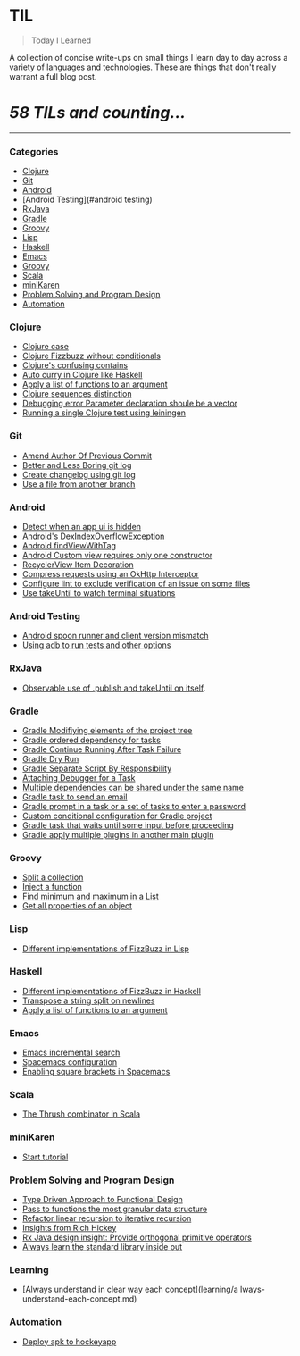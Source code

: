 
# TIL

> Today I Learned

A collection of concise write-ups on small things I learn day to day across a
variety of languages and technologies. These are things that don't really
warrant a full blog post.

_58 TILs and counting..._
=======

---

### Categories

* [Clojure](#clojure)
* [Git](#git)
* [Android](#android)
* [Android Testing](#android testing)
* [RxJava](#rxjava)
* [Gradle](#gradle)
* [Groovy](#groovy)
* [Lisp](#lisp)
* [Haskell](#haskell)
* [Emacs](#emacs)
* [Groovy](#groovy)
* [Scala](#scala)
* [miniKaren](#miniKaren)
* [Problem Solving and Program Design](#problemSolvingAndProgramDesign)
* [Automation](#automation)

### Clojure
- [Clojure case](clojure/case.md)
- [Clojure Fizzbuzz without conditionals](clojure/fizzbuzz-without-conditionals.md)
- [Clojure's confusing contains](clojure/confusing-contains.md)
- [Auto curry in Clojure like Haskell](clojure/autocurry.md)
- [Apply a list of functions to an argument](clojure/apply-list-functions.md)
- [Clojure sequences distinction](clojure/sequences-distinction.md)
- [Debugging error Parameter declaration shoule be a vector](clojure/debugging-error-param-let-vector.md)
- [Running a single Clojure test using leiningen](clojure/running-single-clojure-test-leiningen.md)

### Git
- [Amend Author Of Previous Commit](git/git-change-author-push.md)
- [Better and Less Boring git log](git/better-less-boring-git-log.md)
- [Create changelog using git log](git/create-changelog-from-gitlog.md)
- [Use a file from another branch](git/use-file-from-another-branch.md)

### Android
- [Detect when an app ui is hidden](android/detect-app-ui-no-longer-visible.md)
- [Android's DexIndexOverflowException](android/android-dex-overflow-exception.md)
- [Android findViewWithTag](android/find-view-with-tag.md)
- [Android Custom view requires only one constructor](android/custom-view-requires-one-ctor.md)
- [RecyclerView Item Decoration](android/rv-item-decoration.md)
- [Compress requests using an OkHttp Interceptor](android/compress-requests-using-okhttp-interceptor.md)
- [Configure lint to exclude verification of an issue on some files](configure-lint-exclude-issue-in-file.md)
- [Use takeUntil to watch terminal situations](use-take-until-to-watch-terminal-situations.md)

### Android Testing
- [Android spoon runner and client version mismatch](android_testing/spoon_runner_client_version_mismatch.md)
- [Using adb to run tests and other options](android_testing/running-tests-command-line.md)

### RxJava
- [Observable use of .publish and takeUntil on itself](observable-use-of-publish-takeUntil-on-itself.md).


### Gradle
- [Gradle Modifiying elements of the project tree](gradle/gradle-modifying-elements-project-tree.md)
- [Gradle ordered dependency for tasks  ](gradle/ordered-dependency-for-tasks.md)
- [Gradle Continue Running After Task Failure](gradle/continue-running-after-task-failure.md)
- [Gradle Dry Run ](gradle/dry-run.md)
- [Gradle Separate Script By Responsibility](gradle/separate-script-by-responsibility.md)
- [Attaching Debugger for a Task](gradle/attaching-debugger-for-a-task.md)
- [Multiple dependencies can be shared under the same name](gradle/multiple-deps-under-same-name.md)
- [Gradle task to send an email](gradle/gradle-task-send-mail.md)
- [Gradle prompt in a task or a set of tasks to enter a password](gradle/prompt-to-enter-passwd.md)
- [Custom conditional configuration for Gradle project](gradle/configure-if-a-task-is-in-execution.md)
- [Gradle task that waits until some input before proceeding](gradle/task-wait-untill-before-preceeding.md)
- [Gradle apply multiple plugins in another main plugin](gradle/apply-multiple-plugins-with-another.md)

### Groovy
* [Split a collection](groovy/collection-split.md)
* [Inject a function](groovy/inject.md)
* [Find minimum and maximum in a List](groovy/find-min-max-list.md)
* [Get all properties of an object](groovy/get-properties-of-an-object.md)

### Lisp
- [Different implementations of FizzBuzz in Lisp](lisp/different-implementations-of-fizzbuzz-in-lisp.md)

### Haskell
- [Different implementations of FizzBuzz in Haskell](haskell/different-implementations-of-fizzbuzz-in-haskell.md)
- [Transpose a string split on newlines](haskell/transpose-string-split-on-newlines.md)
- [Apply a list of functions to an argument](haskell/apply-list-functions.md)

### Emacs
- [Emacs incremental search](emacs/emacs-incremental-search.md)
- [Spacemacs configuration](emacs/spacemacs-configuration.md)
- [Enabling square brackets in Spacemacs](emacs/enable-square-brackets-in-spacemacs.md)

### Scala
- [The Thrush combinator in Scala](scala/thrush-combinator-in-scala.md)

### miniKaren
- [Start tutorial](miniKaren/start.md)

### Problem Solving and Program Design
- [Type Driven Approach to Functional Design](problemSolving/a-type-driven-approach-to-functional-design.md)
- [Pass to functions the most granular data structure](problemSolving/pass-most-granular-data-structure)
- [Refactor linear recursion to iterative recursion](problemSolving/refactor-linear-to-iterative-recursion.md)
- [Insights from Rich Hickey](problemSolving/insights-from-rich-hickey.md)
- [Rx Java design insight: Provide orthogonal primitive operators](problemSolving/rxjava-insight-provide-orthogonal-primitive.md)
- [Always learn the standard library inside out](problemSolving/always-learn-std-lib-inside-out.md)

### Learning
- [Always understand in clear way each concept](learning/a
lways-understand-each-concept.md)

### Automation
- [Deploy apk to hockeyapp](automation/deploy-to-hockeyapp.md)
